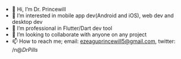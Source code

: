 - 👋 Hi, I’m Dr. Princewill
- 👀 I’m interested in mobile app dev(Android and iOS), web dev and desktop dev
- 🌱 I’m professional in Flutter/Dart dev tool
- 💞️ I’m looking to collaborate with anyone on any project
- 📫 How to reach me; email: ezeaguprincewill5@gmail.com, twitter: /n@_DrPills_

<!---
Princewil/Princewil is a ✨ special ✨ repository because its `README.md` (this file) appears on your GitHub profile.
You can click the Preview link to take a look at your changes.
--->

